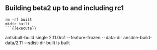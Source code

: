 ## Building beta2 up to and including rc1

```
rm -rf built
mkdir built
```{{execute}}

```
antsibull-build single 2.11.0rc1 --feature-frozen --data-dir ansible-build-data/2.11 --sdist-dir built
ls built
```{{execute}}